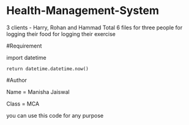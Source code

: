 # Health-Management-System

3 clients - Harry, Rohan and Hammad
Total 6 files for three people
for logging their food
for logging their exercise
 

#Requirement
   
 import datetime

    return datetime.datetime.now()

#Author

Name = Manisha Jaiswal

Class = MCA

you can use this code for any purpose
